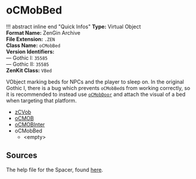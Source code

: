 # oCMobBed

!!! abstract inline end "Quick Infos"
    **Type:** Virtual Object<br/>
    **Format Name:** ZenGin Archive<br/>
    **File Extension:** `.ZEN`<br/>
    **Class Name:** `oCMobBed`<br/>
    **Version Identifiers:**<br />
    — Gothic I: `35585`<br/>
    — Gothic II: `35585`<br/>
    **ZenKit Class:** `VBed`

VObject marking beds for NPCs and the player to sleep on. In the original Gothic I, there is a bug which prevents
`oCMobBed`s from working correctly, so it is recommended to instead use [`oCMobDoor`](oCMobDoor.md) and attach the
visual of a bed when targeting that platform.

<ul class="sp-list">
    <li class="sp-type"><a href="../zCVob/">zCVob</a></li>
    <li class="sp-type"><a href="../oCMOB/">oCMOB</a></li>
    <li class="sp-type"><a href="../oCMOBInter/">oCMOBInter</a></li>
    <li class="sp-type">
        <span>oCMobBed</span>
        <ul class="sp-list">
            <li class="sp-none">&lt;empty&gt;</li>
        </ul>
    </li>
</ul>

## Sources

The help file for the Spacer, found [here](https://wiki.worldofgothic.de/doku.php?id=spacer:hilfedatei).
